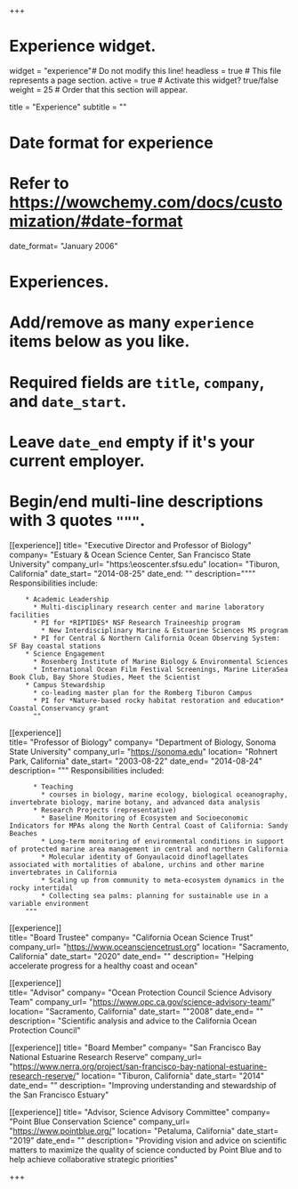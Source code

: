 +++
# Experience widget.
widget = "experience"# Do not modify this line!
headless = true  # This file represents a page section.
active = true # Activate this widget? true/false
weight = 25  # Order that this section will appear.

title = "Experience"
subtitle = ""

# Date format for experience
#   Refer to https://wowchemy.com/docs/customization/#date-format
date_format= "January 2006"

# Experiences.
#   Add/remove as many `experience` items below as you like.
#   Required fields are `title`, `company`, and `date_start`.
#   Leave `date_end` empty if it's your current employer.
#   Begin/end multi-line descriptions with 3 quotes `"""`.
[[experience]]
  title= "Executive Director and Professor of Biology"
  company= "Estuary & Ocean Science Center, San Francisco State University"
  company_url= "https:\\eoscenter.sfsu.edu"
  location= "Tiburon, California"
  date_start= "2014-08-25"
  date_end: ""
  description=""""
        Responsibilities include:
        
        * Academic Leadership
          * Multi-disciplinary research center and marine laboratory facilities
          * PI for *RIPTIDES* NSF Research Traineeship program
            * New Interdisciplinary Marine & Estuarine Sciences MS program
          * PI for Central & Northern California Ocean Observing System: SF Bay coastal stations
        * Science Engagement
          * Rosenberg Institute of Marine Biology & Environmental Sciences
          * International Ocean Film Festival Screenings, Marine LiteraSea Book Club, Bay Shore Studies, Meet the Scientist
        * Campus Stewardship
          * co-leading master plan for the Romberg Tiburon Campus
          * PI for *Nature-based rocky habitat restoration and education* Coastal Conservancy grant
          ""
 [[experience]]       
  title= "Professor of Biology"
  company= "Department of Biology, Sonoma State University"
  company_url= "https://sonoma.edu"
  location= "Rohnert Park, California"
  date_start= "2003-08-22"
  date_end= "2014-08-24"
  description= """
        Responsibilities included:
          
          * Teaching
            * courses in biology, marine ecology, biological oceanography, invertebrate biology, marine botany, and advanced data analysis
          * Research Projects (representative)
            * Baseline Monitoring of Ecosystem and Socioeconomic Indicators for MPAs along the North Central Coast of California: Sandy Beaches
            * Long-term monitoring of environmental conditions in support of protected marine area management in central and northern California
            * Molecular identity of Gonyaulacoid dinoflagellates associated with mortalities of abalone, urchins and other marine invertebrates in California 
            * Scaling up from community to meta-ecosystem dynamics in the rocky intertidal  
            * Collecting sea palms: planning for sustainable use in a variable environment
        """
 [[experience]]  
  title= "Board Trustee"
  company= "California Ocean Science Trust"
  company_url= "https://www.oceansciencetrust.org"
  location= "Sacramento, California"
  date_start= "2020"
  date_end= ""
  description= "Helping accelerate progress for a healthy coast and ocean"

 [[experience]]    
  title= "Advisor"
  company= "Ocean Protection Council Science Advisory Team"
  company_url= "https://www.opc.ca.gov/science-advisory-team/"
  location= "Sacramento, California"
  date_start= ""2008"
  date_end= ""
  description= "Scientific analysis and advice to the California Ocean Protection Council" 

 [[experience]] 
  title= "Board Member"
  company= "San Francisco Bay National Estuarine Research Reserve"
  company_url= "https://www.nerra.org/project/san-francisco-bay-national-estuarine-research-reserve/"
  location= "Tiburon, California"
  date_start= "2014"
  date_end= ""
  description= "Improving understanding and stewardship of the San Francisco Estuary"
  
 [[experience]] 
  title= "Advisor, Science Advisory Committee"
  company= "Point Blue Conservation Science"
  company_url= "https://www.pointblue.org/"
  location= "Petaluma, California"
  date_start= "2019"
  date_end= ""
  description=  "Providing vision and advice on scientific matters to maximize the quality of science conducted by Point Blue and to help achieve collaborative strategic priorities"

+++
